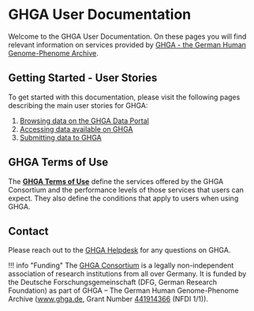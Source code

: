 # GHGA User Documentation

Welcome to the GHGA User Documentation. On these pages you will find relevant information on services provided by [GHGA - the German Human Genome-Phenome Archive](https://www.ghga.de). 

## Getting Started - User Stories
To get started with this documentation, please visit the following pages describing the main user stories for GHGA:

1. [Browsing data on the GHGA Data Portal](user_stories/browsing_data.md)
1. [Accessing data available on GHGA](user_stories/accessing_data.md)
1. [Submitting data to GHGA](user_stories/submission/submitting_data.md)


## GHGA Terms of Use

The [**GHGA Terms of Use**](https://www.ghga.de/Downloads/Terms_of_Use_-_GHGA_Data_Infrastructure_V1.0.pdf) define the services offered by the GHGA Consortium and the performance levels of those services that users can expect. They also define the conditions that apply to users when using GHGA.

## Contact
Please reach out to the [GHGA Helpdesk](mailto:helpdesk@ghga.de) for any questions on GHGA.

!!! info "Funding"
    The [GHGA Consortium](glossary/glossary.md#ghga-consortium) is a legally non-independent association of research institutions from all over Germany. It is funded by the Deutsche Forschungsgemeinschaft (DFG, German Research Foundation) as part of  GHGA – The German Human Genome-Phenome Archive (www.ghga.de, Grant Number [441914366](https://gepris.dfg.de/gepris/projekt/441914366?context=projekt&task=showDetail&id=441914366&) (NFDI 1/1)).